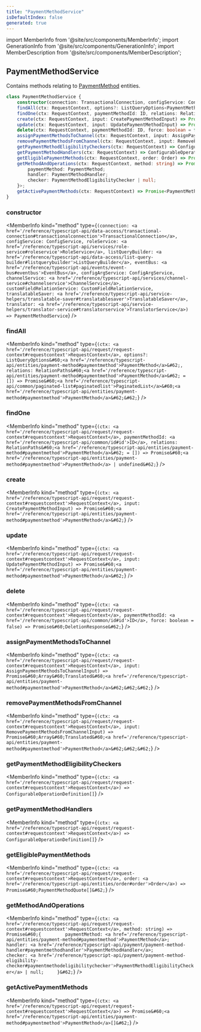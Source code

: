 ```yaml
---
title: "PaymentMethodService"
isDefaultIndex: false
generated: true
---
```

<!-- This file was generated from the Vendure source. Do not modify. Instead, re-run the "docs:build" script -->
import MemberInfo from '@site/src/components/MemberInfo';
import GenerationInfo from '@site/src/components/GenerationInfo';
import MemberDescription from '@site/src/components/MemberDescription';


## PaymentMethodService

<GenerationInfo sourceFile="packages/core/src/service/services/payment-method.service.ts" sourceLine="46" packageName="@vendure/core" />

Contains methods relating to <a href='/reference/typescript-api/entities/payment-method#paymentmethod'>PaymentMethod</a> entities.

```ts title="Signature"
class PaymentMethodService {
    constructor(connection: TransactionalConnection, configService: ConfigService, roleService: RoleService, listQueryBuilder: ListQueryBuilder, eventBus: EventBus, configArgService: ConfigArgService, channelService: ChannelService, customFieldRelationService: CustomFieldRelationService, translatableSaver: TranslatableSaver, translator: TranslatorService)
    findAll(ctx: RequestContext, options?: ListQueryOptions<PaymentMethod>, relations: RelationPaths<PaymentMethod> = []) => Promise<PaginatedList<PaymentMethod>>;
    findOne(ctx: RequestContext, paymentMethodId: ID, relations: RelationPaths<PaymentMethod> = []) => Promise<PaymentMethod | undefined>;
    create(ctx: RequestContext, input: CreatePaymentMethodInput) => Promise<PaymentMethod>;
    update(ctx: RequestContext, input: UpdatePaymentMethodInput) => Promise<PaymentMethod>;
    delete(ctx: RequestContext, paymentMethodId: ID, force: boolean = false) => Promise<DeletionResponse>;
    assignPaymentMethodsToChannel(ctx: RequestContext, input: AssignPaymentMethodsToChannelInput) => Promise<Array<Translated<PaymentMethod>>>;
    removePaymentMethodsFromChannel(ctx: RequestContext, input: RemovePaymentMethodsFromChannelInput) => Promise<Array<Translated<PaymentMethod>>>;
    getPaymentMethodEligibilityCheckers(ctx: RequestContext) => ConfigurableOperationDefinition[];
    getPaymentMethodHandlers(ctx: RequestContext) => ConfigurableOperationDefinition[];
    getEligiblePaymentMethods(ctx: RequestContext, order: Order) => Promise<PaymentMethodQuote[]>;
    getMethodAndOperations(ctx: RequestContext, method: string) => Promise<{
        paymentMethod: PaymentMethod;
        handler: PaymentMethodHandler;
        checker: PaymentMethodEligibilityChecker | null;
    }>;
    getActivePaymentMethods(ctx: RequestContext) => Promise<PaymentMethod[]>;
}
```

<div className="members-wrapper">

### constructor

<MemberInfo kind="method" type={`(connection: <a href='/reference/typescript-api/data-access/transactional-connection#transactionalconnection'>TransactionalConnection</a>, configService: ConfigService, roleService: <a href='/reference/typescript-api/services/role-service#roleservice'>RoleService</a>, listQueryBuilder: <a href='/reference/typescript-api/data-access/list-query-builder#listquerybuilder'>ListQueryBuilder</a>, eventBus: <a href='/reference/typescript-api/events/event-bus#eventbus'>EventBus</a>, configArgService: ConfigArgService, channelService: <a href='/reference/typescript-api/services/channel-service#channelservice'>ChannelService</a>, customFieldRelationService: CustomFieldRelationService, translatableSaver: <a href='/reference/typescript-api/service-helpers/translatable-saver#translatablesaver'>TranslatableSaver</a>, translator: <a href='/reference/typescript-api/service-helpers/translator-service#translatorservice'>TranslatorService</a>) => PaymentMethodService`}   />


### findAll

<MemberInfo kind="method" type={`(ctx: <a href='/reference/typescript-api/request/request-context#requestcontext'>RequestContext</a>, options?: ListQueryOptions&#60;<a href='/reference/typescript-api/entities/payment-method#paymentmethod'>PaymentMethod</a>&#62;, relations: RelationPaths&#60;<a href='/reference/typescript-api/entities/payment-method#paymentmethod'>PaymentMethod</a>&#62; = []) => Promise&#60;<a href='/reference/typescript-api/common/paginated-list#paginatedlist'>PaginatedList</a>&#60;<a href='/reference/typescript-api/entities/payment-method#paymentmethod'>PaymentMethod</a>&#62;&#62;`}   />


### findOne

<MemberInfo kind="method" type={`(ctx: <a href='/reference/typescript-api/request/request-context#requestcontext'>RequestContext</a>, paymentMethodId: <a href='/reference/typescript-api/common/id#id'>ID</a>, relations: RelationPaths&#60;<a href='/reference/typescript-api/entities/payment-method#paymentmethod'>PaymentMethod</a>&#62; = []) => Promise&#60;<a href='/reference/typescript-api/entities/payment-method#paymentmethod'>PaymentMethod</a> | undefined&#62;`}   />


### create

<MemberInfo kind="method" type={`(ctx: <a href='/reference/typescript-api/request/request-context#requestcontext'>RequestContext</a>, input: CreatePaymentMethodInput) => Promise&#60;<a href='/reference/typescript-api/entities/payment-method#paymentmethod'>PaymentMethod</a>&#62;`}   />


### update

<MemberInfo kind="method" type={`(ctx: <a href='/reference/typescript-api/request/request-context#requestcontext'>RequestContext</a>, input: UpdatePaymentMethodInput) => Promise&#60;<a href='/reference/typescript-api/entities/payment-method#paymentmethod'>PaymentMethod</a>&#62;`}   />


### delete

<MemberInfo kind="method" type={`(ctx: <a href='/reference/typescript-api/request/request-context#requestcontext'>RequestContext</a>, paymentMethodId: <a href='/reference/typescript-api/common/id#id'>ID</a>, force: boolean = false) => Promise&#60;DeletionResponse&#62;`}   />


### assignPaymentMethodsToChannel

<MemberInfo kind="method" type={`(ctx: <a href='/reference/typescript-api/request/request-context#requestcontext'>RequestContext</a>, input: AssignPaymentMethodsToChannelInput) => Promise&#60;Array&#60;Translated&#60;<a href='/reference/typescript-api/entities/payment-method#paymentmethod'>PaymentMethod</a>&#62;&#62;&#62;`}   />


### removePaymentMethodsFromChannel

<MemberInfo kind="method" type={`(ctx: <a href='/reference/typescript-api/request/request-context#requestcontext'>RequestContext</a>, input: RemovePaymentMethodsFromChannelInput) => Promise&#60;Array&#60;Translated&#60;<a href='/reference/typescript-api/entities/payment-method#paymentmethod'>PaymentMethod</a>&#62;&#62;&#62;`}   />


### getPaymentMethodEligibilityCheckers

<MemberInfo kind="method" type={`(ctx: <a href='/reference/typescript-api/request/request-context#requestcontext'>RequestContext</a>) => ConfigurableOperationDefinition[]`}   />


### getPaymentMethodHandlers

<MemberInfo kind="method" type={`(ctx: <a href='/reference/typescript-api/request/request-context#requestcontext'>RequestContext</a>) => ConfigurableOperationDefinition[]`}   />


### getEligiblePaymentMethods

<MemberInfo kind="method" type={`(ctx: <a href='/reference/typescript-api/request/request-context#requestcontext'>RequestContext</a>, order: <a href='/reference/typescript-api/entities/order#order'>Order</a>) => Promise&#60;PaymentMethodQuote[]&#62;`}   />


### getMethodAndOperations

<MemberInfo kind="method" type={`(ctx: <a href='/reference/typescript-api/request/request-context#requestcontext'>RequestContext</a>, method: string) => Promise&#60;{         paymentMethod: <a href='/reference/typescript-api/entities/payment-method#paymentmethod'>PaymentMethod</a>;         handler: <a href='/reference/typescript-api/payment/payment-method-handler#paymentmethodhandler'>PaymentMethodHandler</a>;         checker: <a href='/reference/typescript-api/payment/payment-method-eligibility-checker#paymentmethodeligibilitychecker'>PaymentMethodEligibilityChecker</a> | null;     }&#62;`}   />


### getActivePaymentMethods

<MemberInfo kind="method" type={`(ctx: <a href='/reference/typescript-api/request/request-context#requestcontext'>RequestContext</a>) => Promise&#60;<a href='/reference/typescript-api/entities/payment-method#paymentmethod'>PaymentMethod</a>[]&#62;`}   />




</div>
